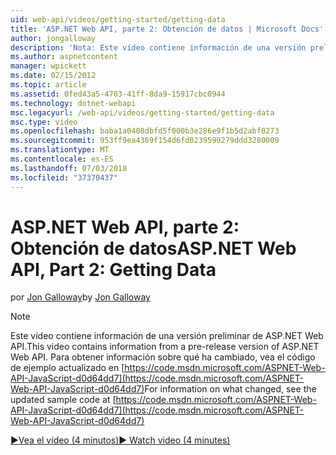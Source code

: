 ```yaml
---
uid: web-api/videos/getting-started/getting-data
title: 'ASP.NET Web API, parte 2: Obtención de datos | Microsoft Docs'
author: jongalloway
description: 'Nota: Este vídeo contiene información de una versión preliminar de ASP.NET Web API'
ms.author: aspnetcontent
manager: wpickett
ms.date: 02/15/2012
ms.topic: article
ms.assetid: 0fed43a5-4703-41ff-8da9-15917cbc0944
ms.technology: dotnet-webapi
msc.legacyurl: /web-api/videos/getting-started/getting-data
msc.type: video
ms.openlocfilehash: baba1a0408dbfd5f000b3e286e9f1b5d2abf0273
ms.sourcegitcommit: 953ff9ea4369f154d6fd0239599279ddd3280009
ms.translationtype: MT
ms.contentlocale: es-ES
ms.lasthandoff: 07/03/2018
ms.locfileid: "37370437"
---
```

<a name="aspnet-web-api-part-2-getting-data"></a><span data-ttu-id="44535-103">ASP.NET Web API, parte 2: Obtención de datos</span><span class="sxs-lookup"><span data-stu-id="44535-103">ASP.NET Web API, Part 2: Getting Data</span></span>
====================
<span data-ttu-id="44535-104">por [Jon Galloway](https://github.com/jongalloway)</span><span class="sxs-lookup"><span data-stu-id="44535-104">by [Jon Galloway](https://github.com/jongalloway)</span></span>

> [!NOTE]
> <span data-ttu-id="44535-105">Este vídeo contiene información de una versión preliminar de ASP.NET Web API.</span><span class="sxs-lookup"><span data-stu-id="44535-105">This video contains information from a pre-release version of ASP.NET Web API.</span></span> <span data-ttu-id="44535-106">Para obtener información sobre qué ha cambiado, vea el código de ejemplo actualizado en [https://code.msdn.microsoft.com/ASPNET-Web-API-JavaScript-d0d64dd7](https://code.msdn.microsoft.com/ASPNET-Web-API-JavaScript-d0d64dd7)</span><span class="sxs-lookup"><span data-stu-id="44535-106">For information on what changed, see the updated sample code at [https://code.msdn.microsoft.com/ASPNET-Web-API-JavaScript-d0d64dd7](https://code.msdn.microsoft.com/ASPNET-Web-API-JavaScript-d0d64dd7)</span></span>

[<span data-ttu-id="44535-107">&#9654;Vea el vídeo (4 minutos)</span><span class="sxs-lookup"><span data-stu-id="44535-107">&#9654; Watch video (4 minutes)</span></span>](https://channel9.msdn.com/Blogs/ASP-NET-Site-Videos/getting-data)
